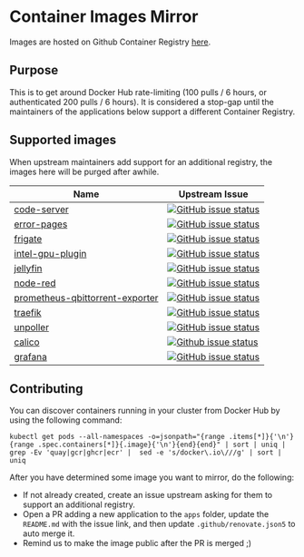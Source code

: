 # Container Images Mirror

Images are hosted on Github Container Registry [here](https://github.com/orgs/k8s-at-home/packages?ecosystem=container&visibility=public).

## Purpose

This is to get around Docker Hub rate-limiting (100 pulls / 6 hours, or authenticated 200 pulls / 6 hours). It is considered a stop-gap until the maintainers of the applications below support a different Container Registry.

## Supported images

When upstream maintainers add support for an additional registry, the images here will be purged after awhile.

| Name                                                                                            | Upstream Issue                                                                                                                                                                                     |
|-------------------------------------------------------------------------------------------------|----------------------------------------------------------------------------------------------------------------------------------------------------------------------------------------------------|
| [code-server](https://github.com/cdr/code-server)                                               | [![GitHub issue status](https://img.shields.io/github/issues/detail/state/cdr/code-server/3335)](https://github.com/cdr/code-server/issues/3335)                                                   |
| [error-pages](https://github.com/tarampampam/error-pages)                                       | [![GitHub issue status](https://img.shields.io/github/issues/detail/state/tarampampam/error-pages/18)](https://github.com/tarampampam/error-pages/issues/18)                                       |
| [frigate](https://github.com/blakeblackshear/frigate)                                           | [![GitHub issue status](https://img.shields.io/github/issues/detail/state/blakeblackshear/frigate/1490)](https://github.com/blakeblackshear/frigate/issues/1490)                                   |
| [intel-gpu-plugin](https://github.com/intel/intel-device-plugins-for-kubernetes)                | [![GitHub issue status](https://img.shields.io/github/issues/detail/state/intel/intel-device-plugins-for-kubernetes/633)](https://github.com/intel/intel-device-plugins-for-kubernetes/issues/633) |
| [jellyfin](https://github.com/jellyfin/jellyfin)                                                | [![GitHub issue status](https://img.shields.io/github/issues/detail/state/jellyfin/jellyfin/6024)](https://github.com/jellyfin/jellyfin/issues/6024)                                               |
| [node-red](https://github.com/node-red/node-red)                                                | [![GitHub issue status](https://img.shields.io/github/issues/detail/state/node-red/node-red/3107)](https://github.com/node-red/node-red/issues/3107)                                               |
| [prometheus-qbittorrent-exporter](https://github.com/esanchezm/prometheus-qbittorrent-exporter) | [![GitHub issue status](https://img.shields.io/github/issues/detail/state/esanchezm/prometheus-qbittorrent-exporter/12)](https://github.com/esanchezm/prometheus-qbittorrent-exporter/issues/12)   |
| [traefik](https://github.com/traefik/traefik)                                                   | [![GitHub issue status](https://img.shields.io/github/issues/detail/state/traefik/traefik/8149)](https://github.com/traefik/traefik/issues/8149)                                                   |
| [unpoller](https://github.com/unpoller/unpoller)                                                | [![GitHub issue status](https://img.shields.io/github/issues/detail/state/unpoller/unpoller/368)](https://github.com/unpoller/unpoller/issues/368)                                                 |
| [calico](https://github.com/projectcalico/calico)                                               | [![Github issue status](https://img.shields.io/github/issues/detail/state/projectcalico/calico/4833)](https://github.com/projectcalico/calico/issues/4833)                                         |
| [grafana](https://github.com/grafana/grafana)                                                   | [![GitHub issue status](https://img.shields.io/github/issues/detail/state/grafana/grafana/27677)](https://github.com/grafana/grafana/issues/27677)                                                 |

## Contributing

You can discover containers running in your cluster from Docker Hub by using the following command:

```
kubectl get pods --all-namespaces -o=jsonpath="{range .items[*]}{'\n'}{range .spec.containers[*]}{.image}{'\n'}{end}{end}" | sort | uniq | grep -Ev 'quay|gcr|ghcr|ecr' |  sed -e 's/docker\.io\///g' | sort | uniq
```

After you have determined some image you want to mirror, do the following:

- If not already created, create an issue upstream asking for them to support an additional registry.
- Open a PR adding a new application to the `apps` folder, update the `README.md` with the issue link, and then update `.github/renovate.json5` to auto merge it.
- Remind us to make the image public after the PR is merged ;)
